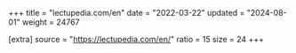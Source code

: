 +++
title = "lectupedia.com/en"
date = "2022-03-22"
updated = "2024-08-01"
weight = 24767

[extra]
source = "https://lectupedia.com/en/"
ratio = 15
size = 24
+++
